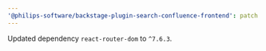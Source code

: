```yaml
---
'@philips-software/backstage-plugin-search-confluence-frontend': patch
---
```


Updated dependency `react-router-dom` to `^7.6.3`.
